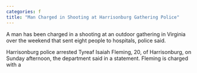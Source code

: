 ```yaml
---
categories: f
title: "Man Charged in Shooting at Harrisonburg Gathering Police"
---
```


A man has been charged in a shooting at an outdoor gathering in Virginia over the weekend that sent eight people to hospitals, police said. 



Harrisonburg police arrested Tyreaf Isaiah Fleming, 20, of Harrisonburg, on Sunday afternoon, the department said in a statement. Fleming is charged with a
